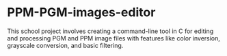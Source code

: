 # PPM-PGM-images-editor
This school project involves creating a command-line tool in C for editing and processing PGM and PPM image files with features like color inversion, grayscale conversion, and basic filtering.
